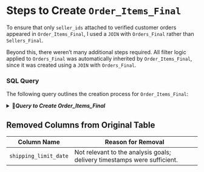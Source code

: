 # Steps to Create `Order_Items_Final`

To ensure that only `seller_ids` attached to verified customer orders appeared in `Order_Items_Final`, I used a `JOIN` with `Orders_Final` rather than `Sellers_Final`. 

Beyond this, there weren’t many additional steps required. All filter logic applied to `Orders_Final` was automatically inherited by `Order_Items_Final`, since it was created using a `JOIN` with `Orders_Final`.

### SQL Query
The following query outlines the creation process for `Order_Items_Final`:

<details>
<summary>📂<b><i>Query to Create Order_Items_Final</i></b></summary>
  
```sql
/*
  This query creates the Order_Items_Final table with the following considerations:
  
  1. There was no need to include additional filter logic for either missing or discrepant `order_ids`:
     - Missing `order_ids` were inherently excluded, as they were already absent from the Order_Items table.
     - Discrepant `order_ids` were also excluded automatically, since this table is created by joining on `order_id` 
       from Orders_Final, which has already filtered out discrepant orders.
  
  2. Initially, I considered joining this table with the Sellers_Final table. However, doing so 
     would have introduced `order_ids` linked to sellers, regardless of whether the orders were made 
     by customers from valid city-state combinations. 

     By joining on `order_id` instead, I ensured that only orders made by filtered customers were included. 
     While this approach may still include `seller_ids` from unverified city-state combinations, this is 
     acceptable as the analysis does not focus on seller locations.
*/

CREATE OR REPLACE TABLE `iconic-fountain-435918-q3.Target_Ecommerce_Sales_2016_2018.Order_Items_Final` AS 
SELECT 
    order_items.order_id,
    order_items.order_item_id,
    order_items.product_id,
    order_items.seller_id,
    order_items.price,
    order_items.freight_value
FROM 
    `iconic-fountain-435918-q3.Target_Ecommerce_Sales_2016_2018.Order Items` AS order_items
JOIN 
    `iconic-fountain-435918-q3.Target_Ecommerce_Sales_2016_2018.Orders_Final` AS orders
ON 
    order_items.order_id = orders.order_id
```
  
</details>



## Removed Columns from Original Table

| Column Name           | Reason for Removal                      |
------------------------|-----------------------------------------|
| `shipping_limit_date` | 	Not relevant to the analysis goals; delivery timestamps were sufficient. |

